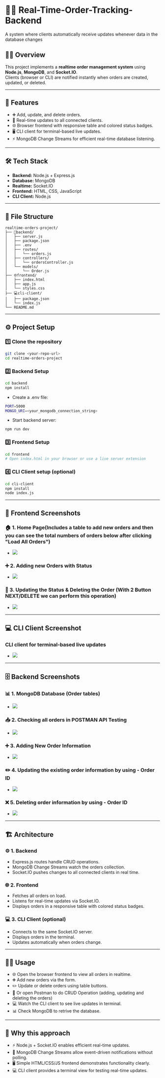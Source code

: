 # 👩‍🏫 Real-Time-Order-Tracking-Backend

A system where clients automatically receive updates whenever data in the database changes

## 👩‍🏫 Overview
This project implements a **realtime order management system** using **Node.js**, **MongoDB**, and **Socket.IO**.  
Clients (browser or CLI) are notified instantly when orders are created, updated, or deleted.

---

## 🔧 Features
- ➕ Add, update, and delete orders.
- 🔔 Real-time updates to all connected clients.
- 🌐 Browser frontend with responsive table and colored status badges.
- 🖥️ CLI client for terminal-based live updates.
- ⚡ MongoDB Change Streams for efficient real-time database listening.

---

## 🛠️ Tech Stack
- **Backend:** Node.js + Express.js
- **Database:** MongoDB
- **Realtime:** Socket.IO
- **Frontend:** HTML, CSS, JavaScript
- **CLI Client:** Node.js

---

## 📂 File Structure
```plaintext
realtime-orders-project/
├── 📁backend/
│   ├── server.js
│   ├── package.json
│   ├── .env
│   ├── routes/
│   │   └── orders.js
│   ├── controllers/
│   │   └── ordersController.js
│   └── models/
│       └── Order.js
├── 🌐frontend/
│   ├── index.html
│   ├── app.js
│   └── styles.css
├── 💻cli-client/
│   ├── package.json
│   └── index.js
└── README.md
```

---

## ⚙️ Project Setup

### 1️⃣ Clone the repository
```bash
git clone <your-repo-url>
cd realtime-orders-project
```

### 2️⃣ Backend Setup
```bash
cd backend
npm install
```
- Create a .env file:
```bash
PORT=5000
MONGO_URI=<your_mongodb_connection_string>
```
- Start backend server:
```bash
npm run dev
```

### 3️⃣ Frontend Setup
```bash
cd frontend
# Open index.html in your browser or use a live server extension
```

### 4️⃣ CLI Client setup (optional)
```bash
cd cli-client
npm install
node index.js
```

---

## 📸 Frontend Screenshots

### 🏠 1. Home Page(Includes a table to add new orders and then you can see the total numbers of orders below after clicking "Load All Orders")
- ![](./Screenshots/Frontend/Homepage.png)

### ➕ 2. Adding new Orders with Status
- ![](./Screenshots/Frontend/Adding.png)

### 🔄 3. Updating the Status & Deleting the Order (With 2 Button NEXT/DELETE we can perform this operation)
- ![](./Screenshots/Frontend/UpdatingDeleting.png)

---

## 💻 CLI Client Screenshot
### CLI client for terminal-based live updates
- ![](./Screenshots/CLI/cli.png)

---

## 🗄️ Backend Screenshots

### 📊 1. MongoDB Database (Order tables)
- ![](./Screenshots/Backend/mongo.png)

### 📥 2. Checking all orders in POSTMAN API Testing
- ![](./Screenshots/Backend/get.png)

### ➕ 3. Adding New Order Information
- ![](./Screenshots/Backend/add.png)

### ✏️ 4. Updating the existing order information by using - Order ID
- ![](./Screenshots/Backend/update.png)

### ❌ 5. Deleting order information by using - Order ID
- ![](./Screenshots/Backend/delete.png)
---

## 🏗️ Architecture
### ⚙️ 1. Backend
- Express.js routes handle CRUD operations.
- MongoDB Change Streams watch the orders collection.
- Socket.IO pushes changes to all connected clients in real time.

### 🌐 2. Frontend
- Fetches all orders on load.
- Listens for real-time updates via Socket.IO.
- Displays orders in a responsive table with colored status badges.

### 💻 3. CLI Client (optional)
- Connects to the same Socket.IO server.
- Displays orders in the terminal.
- Updates automatically when orders change.

---

## 🧑‍💻 Usage
- 🌐 Open the browser frontend to view all orders in realtime.
- ➕ Add new orders via the form.
- ✏️ Update or delete orders using table buttons.
- 🧪 Or open Postman to do CRUD Operation (adding, updating and deleting the orders)
- 💻 Watch the CLI client to see live updates in terminal.
- 📊 Check MongoDB to retrive the database.

---

## 🤔 Why this approach
- ⚡ Node.js + Socket.IO enables efficient real-time updates.
- 🍃 MongoDB Change Streams allow event-driven notifications without polling.
- 🖥️ Simple HTML/CSS/JS frontend demonstrates functionality clearly.
- 💻 CLI client provides a terminal view for testing real-time updates.

